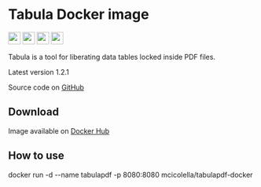 # Tabula Docker image

<p>
  <a href="https://www.linkedin.com/in/mauro-cicolella-0b107076/"><img src="https://img.shields.io/badge/linkedin-%230077B5.svg?&style=for-the-badge&logo=linkedin&logoColor=white" height=25></a>
    <a href="https://twitter.com/emmecilab"><img src="https://img.shields.io/badge/twitter-%231DA1F2.svg?&style=for-the-badge&logo=twitter&logoColor=white" height=25></a>
  <a href="https://www.youtube.com/c/emmecilab"><img src="https://img.shields.io/badge/youtube-%23E4405F.svg?&style=for-the-badge&logo=youtube&logoColor=white" height=25></a>
  <a href="https://www.patreon.com/emmecilab"><img src="https://img.shields.io/badge/Patreon-F96854?style=for-the-badge&logo=patreon&logoColor=white" height=25></a>
  
Tabula is a tool for liberating data tables locked inside PDF files.

Latest version 1.2.1

Source code on [GitHub](https://github.com/tabulapdf/tabula)

## Download

Image available on [Docker Hub](https://hub.docker.com/repository/docker/mcicolella/tabulapdf-docker)

## How to use

docker run -d --name tabulapdf -p 8080:8080 mcicolella/tabulapdf-docker



